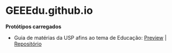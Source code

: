 # GEEEdu.github.io

**Protótipos carregados**
- Guia de matérias da USP afins ao tema de Educação: [Preview](https://geeedu.github.io/materias_edu) | [Repositório](GEEEdu/materias_edu)
